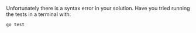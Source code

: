 Unfortunately there is a syntax error in your solution. Have you tried running the tests in a terminal
with:

```bash
go test
```
  
